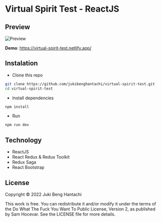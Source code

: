 # Virtual Spirit Test - ReactJS

## Preview

![Preview](https://i.ibb.co/S7PkwLt/virtual-spirit.png)

**Demo**: https://virtual-spirit-test.netlify.app/

## Instalation

- Clone this repo

```bash
git clone https://github.com/jukibenghantachi/virtual-spirit-test.git
cd virtual-spirit-test
```

- Install dependencies

```bash
npm install
```

- Run

```bash
npm run dev
```

## Technology

- ReactJS
- React Redux & Redux Toolkit
- Redux Saga
- React Bootstrap

## License

Copyright © 2022 Juki Beng Hantachi

This work is free. You can redistribute it and/or modify it under the
terms of the Do What The Fuck You Want To Public License, Version 2,
as published by Sam Hocevar. See the LICENSE file for more details.
